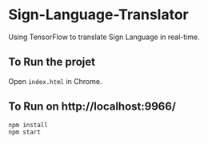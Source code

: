 # Sign-Language-Translator
Using TensorFlow to translate Sign Language in real-time.





## To Run the projet
Open `index.html` in Chrome.<br/>


## To Run on http://localhost:9966/
```
npm install
npm start
```
